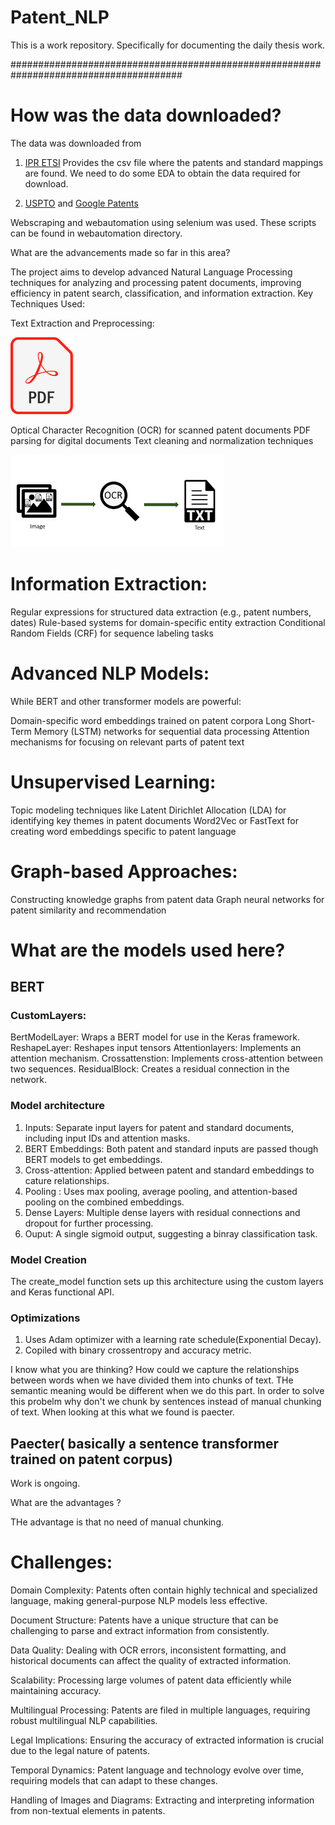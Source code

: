 # Patent_NLP
This is a work repository. Specifically for documenting the daily thesis work. 

#######################################################################################

# How was the data downloaded? 
The data was downloaded from 
1) [ IPR ETSI](https://ipr.etsi.org/DynamicReporting.aspx)
   Provides the csv file where the patents and standard mappings are found.
   We need to do some EDA to obtain the data required for download.

2) [USPTO](https://ppubs.uspto.gov/pubwebapp/) and [Google Patents](https://patents.google.com/)

Webscraping and webautomation using selenium was used. These scripts can be found in webautomation directory. 


What are the advancements made so far in this area? 

The project aims to develop advanced Natural Language Processing techniques for analyzing and processing patent documents, improving efficiency in patent search, classification, and information extraction.
Key Techniques Used:

Text Extraction and Preprocessing:

<img src="https://github.com/vigneswar96/Patent_NLP/blob/main/PDF_file_icon.svg.png" width="100" alt="Patent NLP Overview">

Optical Character Recognition (OCR) for scanned patent documents
PDF parsing for digital documents
Text cleaning and normalization techniques

![Alt text](./images.png)

# Information Extraction:

Regular expressions for structured data extraction (e.g., patent numbers, dates)
Rule-based systems for domain-specific entity extraction
Conditional Random Fields (CRF) for sequence labeling tasks


# Advanced NLP Models:

While BERT and other transformer models are powerful:

Domain-specific word embeddings trained on patent corpora
Long Short-Term Memory (LSTM) networks for sequential data processing
Attention mechanisms for focusing on relevant parts of patent text



# Unsupervised Learning:

Topic modeling techniques like Latent Dirichlet Allocation (LDA) for identifying key themes in patent documents
Word2Vec or FastText for creating word embeddings specific to patent language


# Graph-based Approaches:

Constructing knowledge graphs from patent data
Graph neural networks for patent similarity and recommendation

# What are the models used here? 

## BERT

### CustomLayers: 
BertModelLayer: Wraps a BERT model for use in the Keras framework. 
ReshapeLayer: Reshapes input tensors
Attentionlayers: Implements an attention mechanism. 
Crossattenstion: Implements cross-attention between two sequences. 
ResidualBlock: Creates a residual connection in the network. 

### Model architecture
1) Inputs: Separate input layers for patent and standard documents, including input IDs and attention masks.
2) BERT Embeddings: Both patent and standard inputs are passed though BERT models to get embeddings.
3) Cross-attention: Applied between patent and standard embeddings to cature relationships.
4) Pooling : Uses max pooling, average pooling, and attention-based pooling on the combined embeddings.
5) Dense Layers: Multiple dense layers with residual connections and dropout for further processing.
6) Ouput: A single sigmoid output, suggesting a binray classification task.

### Model Creation
The create_model function sets up this architecture using the custom layers and Keras functional API. 

### Optimizations
1) Uses Adam optimizer with a learning rate schedule(Exponential Decay).
2) Copiled with binary crossentropy and accuracy metric.


I know what you are thinking? How could we capture the relationships between words when we have divided them into chunks of text. THe semantic meaning would be different when we do this part. 
In order to solve this probelm why don't we chunk by sentences instead of manual chunking of text. When looking at this what we found is paecter. 

## Paecter( basically a sentence transformer trained on patent corpus)

Work is ongoing. 

What are the advantages ? 

THe advantage is that no need of manual chunking. 





# Challenges:

Domain Complexity: Patents often contain highly technical and specialized language, making general-purpose NLP models less effective.

Document Structure: Patents have a unique structure that can be challenging to parse and extract information from consistently.

Data Quality: Dealing with OCR errors, inconsistent formatting, and historical documents can affect the quality of extracted information.

Scalability: Processing large volumes of patent data efficiently while maintaining accuracy.

Multilingual Processing: Patents are filed in multiple languages, requiring robust multilingual NLP capabilities.

Legal Implications: Ensuring the accuracy of extracted information is crucial due to the legal nature of patents.

Temporal Dynamics: Patent language and technology evolve over time, requiring models that can adapt to these changes.

Handling of Images and Diagrams: Extracting and interpreting information from non-textual elements in patents.

